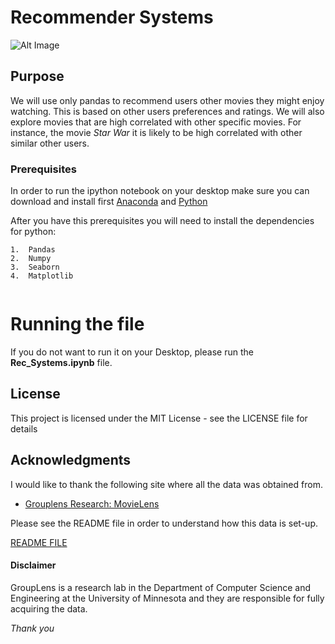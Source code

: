 # Recommender Systems

![Alt Image](https://github.com/PauloRlopez/Recommender-Systems/blob/master/images/recommender.png?raw="rec")



## Purpose

We will use only pandas to recommend users other movies they might enjoy watching.  This is based on other users preferences and ratings.  We will also explore movies that are high correlated with other specific movies.  For instance, the movie *Star War* it is likely to be high correlated with other similar other users.  

### Prerequisites

In order to run the ipython notebook on your desktop make sure you can download and install first [Anaconda](https://www.continuum.io/downloads) and [Python](https://www.python.org/downloads/)

After you have this prerequisites you will need to install the dependencies for python:

```
1.  Pandas
2.  Numpy
3.  Seaborn
4.  Matplotlib


```

# Running the file

If you do not want to run it on your Desktop, please run the **Rec_Systems.ipynb** file.

## License

This project is licensed under the MIT License - see the LICENSE file for details

## Acknowledgments

I would like to thank the following site where all the data was obtained from.

* [Grouplens Research: MovieLens](https://grouplens.org/datasets/movielens/)


Please see the README file in order to understand how this data is set-up.

[README FILE](http://files.grouplens.org/datasets/movielens/ml-20m-README.html)


#### Disclaimer

GroupLens is a research lab in the Department of Computer Science and Engineering at the University of Minnesota
and they are responsible for fully acquiring the data.

*Thank you*
